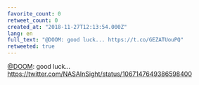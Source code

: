 ```yaml
---
favorite_count: 0
retweet_count: 0
created_at: "2018-11-27T12:13:54.000Z"
lang: en
full_text: "@DOOM: good luck... https://t.co/GEZATUouPQ"
retweeted: true
---
```


[@DOOM](https://twitter.com/DOOM): good luck...
<https://twitter.com/NASAInSight/status/1067147649386598400>

